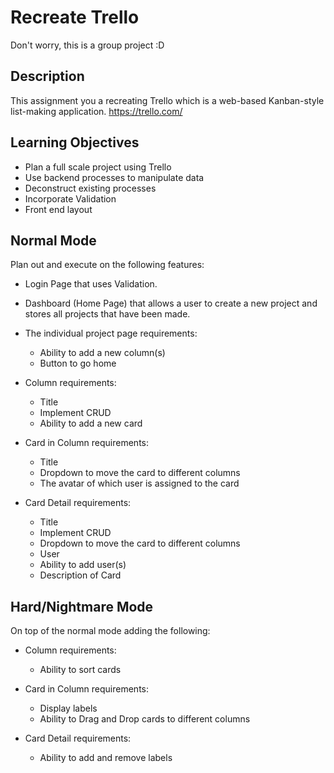 # Recreate Trello
Don't worry, this is a group project :D

## Description
This assignment you a recreating Trello which is a web-based Kanban-style list-making application.
https://trello.com/

## Learning Objectives

* Plan a full scale project using Trello
* Use backend processes to manipulate data
* Deconstruct existing processes
* Incorporate Validation
* Front end layout 

## Normal Mode
Plan out and execute on the following features:

* Login Page that uses Validation.

* Dashboard (Home Page) that allows a user to create a new project and stores all projects that have been made.

* The individual project page requirements:
    * Ability to add a new column(s)
    * Button to go home

* Column requirements:
    * Title
    * Implement CRUD
    * Ability to add a new card

* Card in Column requirements:
    * Title
    * Dropdown to move the card to different columns
    * The avatar of which user is assigned to the card

* Card Detail requirements:
    * Title
    * Implement CRUD
    * Dropdown to move the card to different columns
    * User
    * Ability to add user(s)
    * Description of Card
    

## Hard/Nightmare Mode

On top of the normal mode adding the following: 

* Column requirements:
    * Ability to sort cards

* Card in Column requirements:
    * Display labels
    * Ability to Drag and Drop cards to different columns

* Card Detail requirements:
    * Ability to add and remove labels
